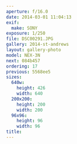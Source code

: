 ```yaml
---
aperture: f/16.0
date: 2014-03-01 11:04:13
exif:
  make: SONY
exposure: 1/250
file: DSC00291.JPG
gallery: 2014-st-andrews
layout: gallery-photo
model: NEX-3N
next: 084b457
ordering: 17
previous: 5568ee5
sizes:
  640w:
    height: 426
    width: 640
  200x200:
    height: 200
    width: 200
  96x96:
    height: 96
    width: 96
title: 
---
```

